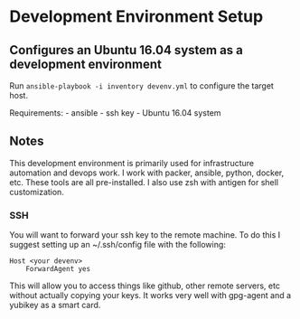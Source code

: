 # Development Environment Setup

## Configures an Ubuntu 16.04 system as a development environment

Run `ansible-playbook -i inventory devenv.yml` to configure the target host.

Requirements: 
    - ansible
    - ssh key
    - Ubuntu 16.04 system
    
## Notes

This development environment is primarily used for infrastructure automation and devops work.  I work with packer, ansible, python, docker, etc.  These tools are all pre-installed.  I also use zsh with antigen for shell customization.  

### SSH

You will want to forward your ssh key to the remote machine.  To do this I suggest setting up an ~/.ssh/config
file with the following:

    Host <your devenv>
        ForwardAgent yes
        
This will allow you to access things like github, other remote servers, etc without actually copying your keys.  It works very well with gpg-agent and a yubikey as a smart card.